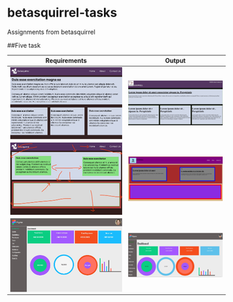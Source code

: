 # betasquirrel-tasks

Assignments from betasquirrel

##Five task

| Requirements                       | Output                             |
| ---------------------------------- | ---------------------------------- |
| ![task-1](Image/task1-output.jpeg) | ![task-1](Image/task1-result.JPG)  |
| ![task-2](Image/task2-output.jpeg) | ![task-2](Image/task2-result.JPG)  |
| ![task-4](Image/task4-output.jpeg) | ![task-3](Image/task-4-result.JPG) |
